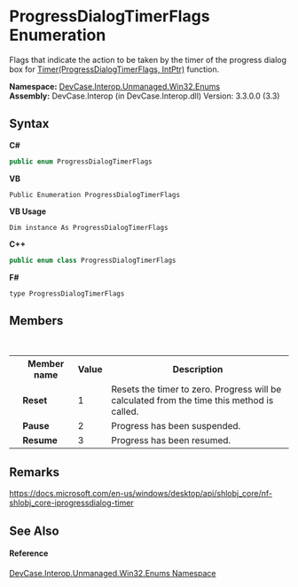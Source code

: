 # ProgressDialogTimerFlags Enumeration
 

Flags that indicate the action to be taken by the timer of the progress dialog box for <a href="M_DevCase_Interop_Unmanaged_Win32_Interfaces_IProgressDialog_Timer">Timer(ProgressDialogTimerFlags, IntPtr)</a> function.

**Namespace:**&nbsp;<a href="N_DevCase_Interop_Unmanaged_Win32_Enums">DevCase.Interop.Unmanaged.Win32.Enums</a><br />**Assembly:**&nbsp;DevCase.Interop (in DevCase.Interop.dll) Version: 3.3.0.0 (3.3)

## Syntax

**C#**<br />
``` C#
public enum ProgressDialogTimerFlags
```

**VB**<br />
``` VB
Public Enumeration ProgressDialogTimerFlags
```

**VB Usage**<br />
``` VB Usage
Dim instance As ProgressDialogTimerFlags
```

**C++**<br />
``` C++
public enum class ProgressDialogTimerFlags
```

**F#**<br />
``` F#
type ProgressDialogTimerFlags
```


## Members
&nbsp;<table><tr><th></th><th>Member name</th><th>Value</th><th>Description</th></tr><tr><td /><td target="F:DevCase.Interop.Unmanaged.Win32.Enums.ProgressDialogTimerFlags.Reset">**Reset**</td><td>1</td><td>Resets the timer to zero. Progress will be calculated from the time this method is called.</td></tr><tr><td /><td target="F:DevCase.Interop.Unmanaged.Win32.Enums.ProgressDialogTimerFlags.Pause">**Pause**</td><td>2</td><td>Progress has been suspended.</td></tr><tr><td /><td target="F:DevCase.Interop.Unmanaged.Win32.Enums.ProgressDialogTimerFlags.Resume">**Resume**</td><td>3</td><td>Progress has been resumed.</td></tr></table>

## Remarks
<a href="https://docs.microsoft.com/en-us/windows/desktop/api/shlobj_core/nf-shlobj_core-iprogressdialog-timer" target="_blank">https://docs.microsoft.com/en-us/windows/desktop/api/shlobj_core/nf-shlobj_core-iprogressdialog-timer</a>

## See Also


#### Reference
<a href="N_DevCase_Interop_Unmanaged_Win32_Enums">DevCase.Interop.Unmanaged.Win32.Enums Namespace</a><br />